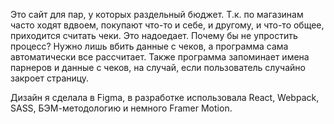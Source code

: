 Это сайт для пар, у которых раздельный бюджет. Т.к. по магазинам часто ходят вдвоем, покупают что-то и себе, и другому, и что-то общее, приходится считать чеки. Это надоедает. Почему бы не упростить процесс? Нужно лишь вбить данные с чеков, а программа сама автоматически все рассчитает. Также программа запоминает имена парнеров и данные с чеков, на случай, если пользователь случайно закроет страницу. 

Дизайн я сделала в Figma, в разработке использовала React, Webpack, SASS, БЭМ-методологию и немного Framer Motion.
